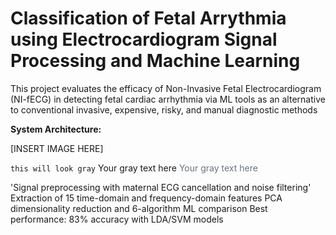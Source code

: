 # Classification of Fetal Arrythmia using Electrocardiogram Signal Processing and Machine Learning

This project evaluates the efficacy of Non-Invasive Fetal Electrocardiogram (NI-fECG) in detecting fetal cardiac arrhythmia via ML tools as an alternative to conventional invasive, expensive, risky, and manual diagnostic methods

**System Architecture:**

[INSERT IMAGE HERE] 


`this will look gray`
<span class="text-muted">Your gray text here</span>
<span style="color: #6a737d;">Your gray text here</span>

'Signal preprocessing with maternal ECG cancellation and noise filtering'
Extraction of 15 time-domain and frequency-domain features
PCA dimensionality reduction and 6-algorithm ML comparison
Best performance: 83% accuracy with LDA/SVM models
